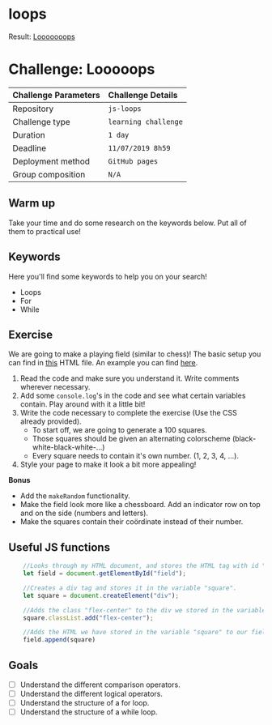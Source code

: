 # loops

Result: [Looooooops](https://birthelambrechts.github.io/loops)


# Challenge: Looooops

|Challenge Parameters  |Challenge Details              |
|:---------------------|:------------------------------|
|Repository            |`js-loops`                     |
|Challenge type        |`learning challenge`           |
|Duration              |`1 day`                        |
|Deadline              |`11/07/2019 8h59`              |
|Deployment method     |`GitHub pages`                 |
|Group composition     |`N/A`                          |

## Warm up

Take your time and do some research on the keywords below. Put all of them to practical use!

## Keywords

Here you'll find some keywords to help you on your search!

* Loops
* For
* While

## Exercise

We are going to make a playing field (similar to chess)! The basic setup you can find in [this](./index.html) HTML file. An example you can find [here](./example.png).

1. Read the code and make sure you understand it. Write comments wherever necessary.
1. Add some `console.log`'s in the code and see what certain variables contain. Play around with it a little bit!
1. Write the code necessary to complete the exercise (Use the CSS already provided). 
    * To start off, we are going to generate a 100 squares.
    * Those squares should be given an alternating colorscheme (black-white-black-white-...)
    * Every square needs to contain it's own number. (1, 2, 3, 4, ...).
1. Style your page to make it look a bit more appealing!

**Bonus**
* Add the `makeRandom` functionality.
* Make the field look more like a chessboard. Add an indicator row on top and on the side (numbers and letters).
* Make the squares contain their coördinate instead of their number.

## Useful JS functions

```Javascript
    //Looks through my HTML document, and stores the HTML tag with id "field" in my variable.
    let field = document.getElementById("field");

    //Creates a div tag and stores it in the variable "square".
    let square = document.createElement("div");

    //Adds the class "flex-center" to the div we stored in the variable square.
    square.classList.add("flex-center");

    //Adds the HTML we have stored in the variable "square" to our field.
    field.append(square)
```


## Goals

- [ ] Understand the different comparison operators.
- [ ] Understand the different logical operators.
- [ ] Understand the structure of a for loop.
- [ ] Understand the structure of a while loop. 
